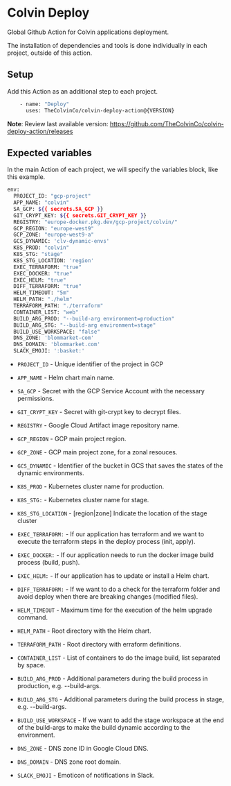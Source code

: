 # Colvin Deploy

Global Github Action for Colvin applications deployment.

The installation of dependencies and tools is done individually in each project, outside of this action.

## Setup

Add this Action as an additional step to each project.

```sh
    - name: "Deploy"
      uses: TheColvinCo/colvin-deploy-action@{VERSION}
```

**Note**: Review last available version: https://github.com/TheColvinCo/colvin-deploy-action/releases

## Expected variables

In the main Action of each project, we will specify the variables block, like this example.

```sh
env:
  PROJECT_ID: "gcp-project"
  APP_NAME: "colvin"
  SA_GCP: ${{ secrets.SA_GCP }}
  GIT_CRYPT_KEY: ${{ secrets.GIT_CRYPT_KEY }}
  REGISTRY: "europe-docker.pkg.dev/gcp-project/colvin/"
  GCP_REGION: "europe-west9"
  GCP_ZONE: "europe-west9-a"
  GCS_DYNAMIC: 'clv-dynamic-envs'
  K8S_PROD: "colvin"
  K8S_STG: "stage"
  K8S_STG_LOCATION: 'region'
  EXEC_TERRAFORM: "true"
  EXEC_DOCKER: "true"
  EXEC_HELM: "true"
  DIFF_TERRAFORM: "true"
  HELM_TIMEOUT: "5m"
  HELM_PATH: "./helm"
  TERRAFORM_PATH: "./terraform"
  CONTAINER_LIST: "web"
  BUILD_ARG_PROD: "--build-arg environment=production"
  BUILD_ARG_STG: "--build-arg environment=stage"
  BUILD_USE_WORKSPACE: "false"
  DNS_ZONE: 'blommarket-com'
  DNS_DOMAIN: 'blommarket.com'
  SLACK_EMOJI: ':basket:'
```


- `PROJECT_ID` - Unique identifier of the project in GCP

- `APP_NAME` - Helm chart main name.

- `SA_GCP` - Secret with the GCP Service Account with the necessary permissions.

- `GIT_CRYPT_KEY` - Secret with git-crypt key to decrypt files.

- `REGISTRY` - Google Cloud Artifact image repository name.

- `GCP_REGION` - GCP main project region.

- `GCP_ZONE` - GCP main project zone, for a zonal resouces.

- `GCS_DYNAMIC` - Identifier of the bucket in GCS that saves the states of the dynamic environments.

- `K8S_PROD` - Kubernetes cluster name for production.

- `K8S_STG:` - Kubernetes cluster name for stage.

- `K8S_STG_LOCATION` - [region|zone] Indicate the location of the stage cluster

- `EXEC_TERRAFORM:` - If our application has terraform and we want to execute the terraform steps in the deploy process (init, apply).

- `EXEC_DOCKER:` - If our application needs to run the docker image build process (build, push).

- `EXEC_HELM:` - If our application has to update or install a Helm chart.

- `DIFF_TERRAFORM:` - If we want to do a check for the terraform folder and avoid deploy when there are breaking changes (modified files).

- `HELM_TIMEOUT` - Maximum time for the execution of the helm upgrade command.

- `HELM_PATH` - Root directory with the Helm chart.

- `TERRAFORM_PATH` - Root directory with erraform definitions.

- `CONTAINER_LIST` - List of containers to do the image build, list separated by space.

- `BUILD_ARG_PROD` - Additional parameters during the build process in production, e.g. --build-args.

- `BUILD_ARG_STG` - Additional parameters during the build process in stage, e.g. --build-args.

- `BUILD_USE_WORKSPACE` - If we want to add the stage workspace at the end of the build-args to make the build dynamic according to the environment.

- `DNS_ZONE` - DNS zone ID in Google Cloud DNS.

- `DNS_DOMAIN` - DNS zone root domain.

- `SLACK_EMOJI` - Emoticon of notifications in Slack.
